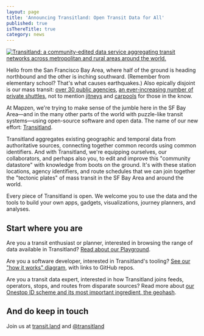 ```yaml
---
layout: page
title: 'Announcing Transitland: Open Transit Data for All'
published: true
isThereTitle: true
category: news
---
```


[![Transitland: a community-edited data service aggregating transit networks across metropolitan and rural areas around the world.](https://www.mapzen.com/assets/images/transitland-open-transit-data-for-all/transitland-animated-banner.gif)](https://transit.land)

Hello from the San Francisco Bay Area, where half of the ground is heading northbound and the other is inching southward. (Remember from elementary school? That's what causes earthquakes.) Also epically disjoint is our mass transit: [over 30 public agencies](http://www.spur.org/publications/spur-report/2015-03-31/seamless-transit), [an ever-increasing number of private shuttles](http://stamen.com/zero1/), not to mention [jitneys](http://www.yelp.com/biz/jess-losa-jitney-97-san-francisco) and [carpools](http://sfcasualcarpool.com/) for those in the know.

At Mapzen, we're trying to make sense of the jumble here in the SF Bay Area&mdash;and in the many other parts of the world with puzzle-like transit systems&mdash;using open-source software and open data. The name of our new effort: [Transitland](https://transit.land).

Transitland aggregates existing geographic and temporal data from authoritative sources, connecting together common records using common identifiers. And with Transitland, we're equipping ourselves, our collaborators, and perhaps also you, to edit and improve this "community datastore" with knowledge from boots on the ground. It's with these station locations, agency identifiers, and route schedules that we can join together the "tectonic plates" of mass transit in the SF Bay Area and around the world.

<!-- more -->

Every piece of Transitland is open. We welcome you to use the data and the tools to build your own apps, gadgets, visualizations, journey planners, and analyses.

## Start where you are

Are you a transit enthusiast or planner, interested in browsing the range of data available in Transitland? [Read about our Playground](/news/2015/06/05/welcome-to-the-transitland-playground.html).

Are you a software developer, interested in Transitland's tooling? [See our "how it works" diagram](https://transit.land/how-it-works/), with links to GitHub repos.

Are you a transit data expert, interested in how Transitland joins feeds, operators, stops, and routes from disparate sources? Read more about [our Onestop ID scheme and its most important ingredient, the geohash](/news/2015/06/05/geohashes-and-you.html).

## And do keep in touch

Join us at [transit.land](https://transit.land) and [@transitland](https://twitter.com/transitland)
